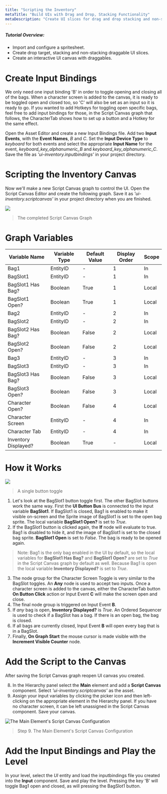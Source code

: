 ```yaml
---
title: "Scripting the Inventory"
metaTitle: "Build UIs with Drag and Drop, Stacking Functionality"
metaDescription: "Create UI slices for drag and drop stacking and non-stacking elements.  Create an interactive UI canvas with a hotbar and inventory."
---
```


##### Tutorial Overview:
-  Import and configure a spritesheet.
-  Create drop target, stacking and non-stacking draggable UI slices.
-  Create an interactive UI canvas with draggables.

# Create Input Bindings

We only need one input binding 'B' in order to toggle opening and closing all of the bags.  When a character screen is added to the canvas, it is ready to be toggled open and closed too, so 'C' will also be set as an input so it is ready to go.  If you wanted to add Hotkeys for toggling open specific bags, feel free to add input bindings for those, in the Script Canvas graph that follows, the CharacterTab shows how to set up a button and a Hotkey for the same effect.

Open the Asset Editor and create a new Input Bindings file.  Add two **Input Events**, with the **Event Names**, *B* and *C*.  Set the **Input Device Type** to *keyboard* for both events and select the appropriate **Input Name** for the event, *keyboard_key_alphanumeric_B* and *keyboard_key_alphanumeric_C*.  Save the file as *'ui-inventory.inputbindings'* in your project directory.

# Scripting the Inventory Canvas

Now we'll make a new Script Canvas graph to control the UI.  Open the Script Canvas Editor and create the following graph.  Save it as *'ui-inventory.scriptcanvas'* in your project directory when you are finished.

<a href="../images/03/sc-03.png">
  <img align="center" src="../images/03/sc-03.png"/>
</a>

>  The completed Script Canvas Graph

# Graph Variables

|Variable Name|Variable Type|Default Value|Display Order|Scope|
|-------------|-------------|-------------|-------------|-----|
|Bag1|EntityID|-|1|In|
|BagSlot1|EntityID|-|1|In|
|BagSlot1 Has Bag?|Boolean|True|1|Local|
|BagSlot1 Open?|Boolean|True|1|Local|
|Bag2|EntityID|-|2|In|
|BagSlot2|EntityID|-|2|In|
|BagSlot2 Has Bag?|Boolean|False|2|Local|
|BagSlot2 Open?|Boolean|False|2|Local|
|Bag3|EntityID|-|3|In|
|BagSlot3|EntityID|-|3|In|
|BagSlot3 Has Bag?|Boolean|False|3|Local|
|BagSlot3 Open?|Boolean|False|3|Local|
|Character Open?|Boolean|False|4|Local|
|Character Screen|EntityID|-|4|In|
|Character Tab|EntityID|-|4|In|
|Inventory Displayed?|Boolean|True|-|Local|


# How it Works

<a href="../images/03/sc-04.png">
  <img align="center" src="../images/03/sc-04.png"/>
</a>

>  A single button toggle

1. Let's look at the BagSlot1 button toggle first.  The other BagSlot buttons work the same way.  First the **UI Button Bus** is connected to the input variable **BagSlot1**.  If BagSlot1 is closed, Bag1 is enabled to make it visible on-screen and the Sprite image of BagSlot1 is set to the open bag sprite.  The local variable **BagSlot1 Open?** is set to *True*.
2. If the BagSlot1 button is clicked again, the **If** node will evaluate to true.  Bag1 is disabled to hide it, and the image of BagSlot1 is set to the closed bag sprite.  **BagSlot1 Open** is set to *False*.  The bag is ready to be opened again.

> Note: Bag1 is the only bag enabled in the UI by default, so the local variables for **BagSlot1 Has Bag?** and **BagSlot1 Open?** are set to *True* in the Script Canvas graph by default as well.  Because Bag1 is open the local variable **Inventory Displayed?** is set to *True*.

3. The node group for the Character Screen Toggle is very similar to the BagSlot toggles.  An **Any** node is used to accept two inputs.  Once a character screen is added to the canvas, either the CharacterTab button **On Button Click** action or Input Event **C** will make the screen open and close.
4. The final node group is triggered on Input Event **B**.
5. If *any* bag is open, **Inventory Displayed?** is *True*.  An Ordered Sequencer is used to check if a BagSlot has a bag. If there is an open bag, the bag is closed.
6. If all bags are currently closed, Input Event **B** will open every bag that is in a BagSlot.
7. Finally, **On Graph Start** the mouse cursor is made visible with the **Increment Visible Counter** node.


# Add the Script to the Canvas

After saving the Script Canvas graph reopen UI canvas you created.  

8. In the Hierarchy panel select the **Main** element and add a **Script Canvas** component.  Select *'ui-inventory.scriptcanvas'* as the asset.
9. Assign your input variables by clicking the picker icon and then left-clicking on the appropriate element in the Hierarchy panel.  If you have no character screen, it can be left unassigned in the Script Canvas component. Save your canvas.

![The Main Element's Script Canvas Configuration](/images/03/drag-14.png "The Main Element's Script Canvas Configuration")
> Step 9. The Main Element's Script Canvas Configuration

# Add the Input Bindings and Play the Level

In your level, select the *UI* entity and load the inputbindings file you created into the **Input** component.  Save and play the level.  Pressing the key 'B' will toggle Bag1 open and closed, as will pressing the BagSlot1 button.
